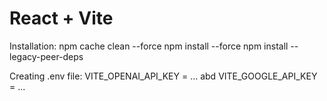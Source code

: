 # React + Vite

Installation:
npm cache clean --force
npm install --force
npm install --legacy-peer-deps

Creating .env file:
VITE_OPENAI_API_KEY = ...
    abd
VITE_GOOGLE_API_KEY = ...
